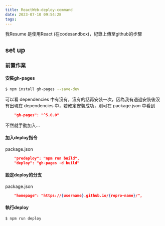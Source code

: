 ```yaml
---
title: ReactWeb-deploy-command
date: 2023-07-10 09:54:28
tags:
---
```

我Resume 是使用React (在codesandbox)，紀錄上傳至github的步驟

## set up

### 前置作業

#### 安裝gh-pages


``` bash
$ npm install gh-pages --save-dev
```
可以看 dependencies 中有沒有，沒有的話再安裝一次，因為我有遇過安裝後沒有出現在 dependencies 中，若確定安裝成功，則可在
package.json 中看到

``` json / dependencies
    "gh-pages": "^5.0.0"
```
不然就手動加入...


#### 加入deploy指令

package.json

``` json / scripts
    "predeploy": "npm run build",
    "deploy": "gh-pages -d build"
```

#### 設定deploy的分支

package.json

``` json / 
    "homepage": "https://{username}.github.io/{repro-name}/",
```

#### 執行deploy

``` bash
$ npm run deploy
```